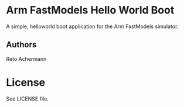 # Arm FastModels Hello World Boot
A simple, helloworld boot application for the Arm FastModels simulator.

## Authors

Reto Achermann


# License

See LICENSE file.

#